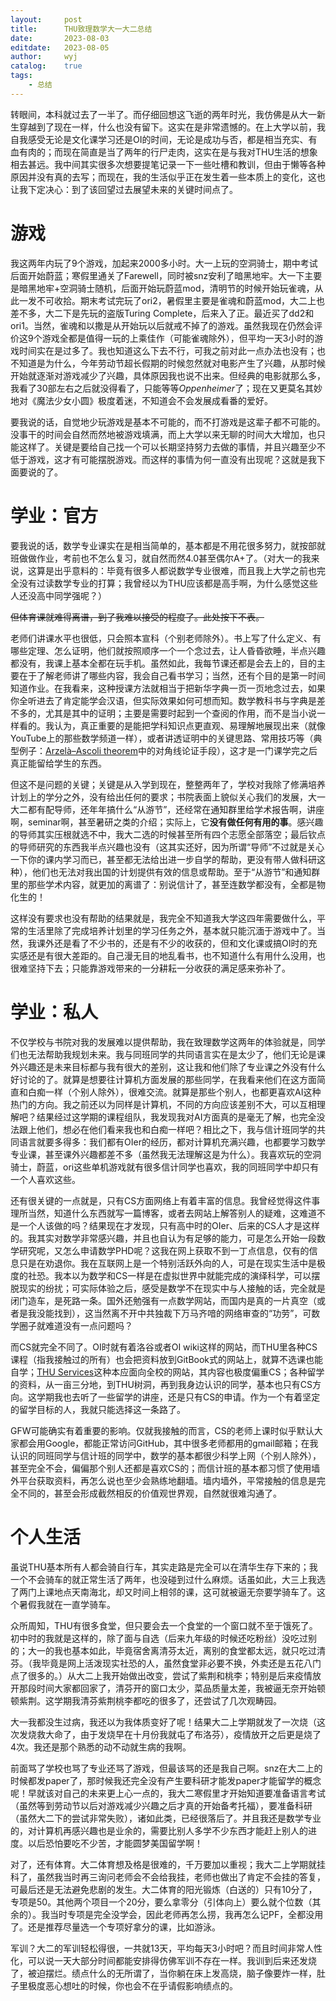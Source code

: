 ```yaml
---
layout:		post
title:		THU致理数学大一大二总结
date:		2023-08-03
editdate:	2023-08-05
author:		wyj
catalog:	true
tags:
    - 总结
---
```


转眼间，本科就过去了一半了。而仔细回想这飞逝的两年时光，我仿佛是从大一新生穿越到了现在一样，什么也没有留下。这实在是非常遗憾的。在上大学以前，我自我感受无论是文化课学习还是OI的时间，无论是成功与否，都是相当充实、有血有肉的；而现在简直是当了两年的行尸走肉，这实在是与我对THU生活的想象相去甚远。我中间其实很多次想要提笔记录一下一些吐槽和教训，但由于懒等各种原因并没有真的去写；而现在，我的生活似乎正在发生着一些本质上的变化，这也让我下定决心：到了该回望过去展望未来的关键时间点了。

# 游戏

我这两年内玩了9个游戏，加起来2000多小时。大一上玩的空洞骑士，期中考试后面开始蔚蓝；寒假里通关了Farewell，同时被snz安利了暗黑地牢。大一下主要是暗黑地牢+空洞骑士随机，后面开始玩蔚蓝mod，清明节的时候开始玩雀魂，从此一发不可收拾。期末考试完玩了ori2，暑假里主要是雀魂和蔚蓝mod，大二上也差不多，大二下是先玩的盗版Turing Complete，后来入了正。最近买了dd2和ori1。当然，雀魂和以撒是从开始玩以后就戒不掉了的游戏。虽然我现在仍然会评价这9个游戏全都是值得一玩的上乘佳作（可能雀魂除外），但平均一天3小时的游戏时间实在是过多了。我也知道这么下去不行，可我之前对此一点办法也没有；也不知道是为什么，今年劳动节超长假期的时候忽然就对电影产生了兴趣，从那时候开始就逐渐对游戏减少了兴趣，具体原因我也说不出来。但经典的电影就那么多，我看了30部左右之后就没得看了，只能等等*Oppenheimer*了；现在又更莫名其妙地对《魔法少女小圆》极度着迷，不知道会不会发展成看番的爱好。

要我说的话，自觉地少玩游戏是基本不可能的，而不打游戏是这辈子都不可能的。没事干的时间会自然而然地被游戏填满，而上大学以来无聊的时间大大增加，也只能这样了。关键是要给自己找一个可以长期坚持努力去做的事情，并且兴趣至少不低于游戏，这才有可能摆脱游戏。而这样的事情为何一直没有出现呢？这就是我下面要说的了。

# 学业：官方

要我说的话，数学专业课实在是相当简单的，基本都是不用花很多努力，就按部就班做做作业，考前也不怎么复习，就自然而然4.0甚至偶尔A+了。（对大一的我来说，这算是出乎意料的：毕竟有很多人都说数学专业很难，而且我上大学之前也完全没有过读数学专业的打算；我曾经以为THU应该都是高手啊，为什么感觉这些人还没高中同学强呢？）

~~但体育课就难得离谱，到了我难以接受的程度了。此处按下不表。~~

老师们讲课水平也很低，只会照本宣科（个别老师除外）。书上写了什么定义、有哪些定理、怎么证明，他们就按照顺序一个一个念过去，让人昏昏欲睡，半点兴趣都没有，我课上基本全都在玩手机。虽然如此，我每节课还都是会去上的，目的主要在于了解老师讲了哪些内容，我会自己看书学习；当然，还有个目的是第一时间知道作业。在我看来，这种授课方法就相当于把新华字典一页一页地念过去，如果你全听进去了肯定能学会汉语，但实际效果如何可想而知。数学教科书与字典是差不多的，尤其是其中的证明；主要是需要时起到一个查阅的作用，而不是当小说一样看的。我认为，真正重要的是能把学科知识点更直观、易理解地展现出来（就像YouTube上的那些数学频道一样），或者讲透证明中的关键思路、常用技巧等（典型例子：[Arzelà–Ascoli theorem](https://en.wikipedia.org/wiki/Arzel%C3%A0%E2%80%93Ascoli_theorem)中的对角线论证手段），这才是一门课学完之后真正能留给学生的东西。

但这不是问题的关键；关键是从入学到现在，整整两年了，学校对我除了修满培养计划上的学分之外，没有给出任何的要求；书院表面上貌似关心我们的发展，大一大二都有配导师，还年年搞什么“从游节”，还经常在通知群里给学术报告啊，讲座啊，seminar啊，甚至暑研之类的介绍；实际上，它**没有做任何有用的事**。感兴趣的导师其实压根就选不中，我大二选的时候甚至所有四个志愿全部落空；最后钦点的导师研究的东西我半点兴趣也没有（这其实还好，因为所谓“导师”不过就是关心一下你的课内学习而已，甚至都无法给出进一步自学的帮助，更没有带人做科研这种），他们也无法对我出国的计划提供有效的信息或帮助。至于“从游节”和通知群里的那些学术内容，就更加的离谱了：别说信计了，甚至连数学都没有，全都是物化生的！

这样没有要求也没有帮助的结果就是，我完全不知道我大学这四年需要做什么，平常的生活里除了完成培养计划里的学习任务之外，基本就只能沉湎于游戏中了。当然，我课外还是看了不少书的，还是有不少的收获的，但和文化课或搞OI时的充实感还是有很大差距的。自己漫无目的地乱看书，也不知道什么有用什么没用，也很难坚持下去；只能靠游戏带来的一分耕耘一分收获的满足感来弥补了。

# 学业：私人

不仅学校与书院对我的发展难以提供帮助，我在致理数学这两年的体验就是，同学们也无法帮助我规划未来。我与同班同学的共同语言实在是太少了，他们无论是课外兴趣还是未来目标都与我有很大的差别，这让我和他们除了专业课之外没有什么好讨论的了。就算是想要往计算机方面发展的那些同学，在我看来他们在这方面简直和白痴一样（个别人除外），很难交流。就算是那些个别人，也都更喜欢AI这种热门的方向。我之前还以为同样是计算机，不同的方向应该差别不大，可以互相理解吧？结果经过这学期的课程组队，我发现我对AI方面真的是毫无了解，也完全没法跟上他们，想必在他们看来我也和白痴一样吧？相比之下，我与信计班同学的共同语言就要多得多：我们都有OIer的经历，都对计算机充满兴趣，也都要学习数学专业课，甚至课外兴趣都差不多（虽然我无法理解这是为什么）。我喜欢玩的空洞骑士，蔚蓝，ori这些单机游戏就有很多信计同学也喜欢，我的同班同学中却只有一个人喜欢这些。

还有很关键的一点就是，只有CS方面网络上有着丰富的信息。我曾经觉得这件事理所当然，知道什么东西就写一篇博客，或者去网站上解答别人的疑难，这难道不是一个人该做的吗？结果现在才发现，只有高中时的OIer、后来的CS人才是这样的。我其实对数学非常感兴趣，并且也自认为有足够的能力，可是怎么开始一段数学研究呢，又怎么申请数学PHD呢？这我在网上获取不到一丁点信息，仅有的信息只是在劝退你。我在互联网上是一个特别活跃外向的人，可是在现实生活中是极度的社恐。我本以为数学和CS一样是在虚拟世界中就能完成的演绎科学，可以摆脱现实的纷扰；可实际体验之后，感受是数学不在现实中与人接触的话，完全就是闭门造车，是死路一条。国外还勉强有一点数学网站，而国内是真的一片真空（或者是我没能找到），这当然离不开中共独裁下万马齐喑的网络审查的“功劳”，可数学圈子就难道没有一点问题吗？

而CS就完全不同了。OI时就有着洛谷或者OI wiki这样的网站，而THU里各种CS课程（指我接触过的所有）也会把资料放到GitBook式的网站上，就算不选课也能自学；[THU Services](https://thu.services/)这种本应面向全校的网站，其内容也极度偏重CS；各种留学的资料，从一亩三分地，到THU树洞，再到我身边认识的同学，基本也只有CS方向。这学期我也去听了一些留学的讲座，还是只有CS的申请。作为一个有着坚定的留学目标的人，我就只能选择这一条路了。

GFW可能确实有着重要的影响。仅就我接触的而言，CS的老师上课时似乎默认大家都会用Google，都能正常访问GitHub，其中很多老师都用的gmail邮箱；在我认识的同班同学与信计班的同学中，数学的基本都很少科学上网（个别人除外），甚至完全不会，偏偏那个别人还都是喜欢CS的；而信计班的基本都习惯了使用墙外平台获取资料，再怎么说也至少会熟练地翻墙。墙内墙外，平常接触的信息是完全不同的，甚至会形成截然相反的价值观世界观，自然就很难沟通了。

# 个人生活

虽说THU基本所有人都会骑自行车，其实走路是完全可以在清华生存下来的；我一个不会骑车的就正常生活了两年，也没碰到过什么麻烦。话虽如此，大三上我选了两门上课地点天南海北，却又时间上相邻的课，这可就被逼无奈要学骑车了。这个暑假我就在一直学骑车。

众所周知，THU有很多食堂，但只要会去一个食堂的一个窗口就不至于饿死了。初中时的我就是这样的，除了面与自选（后来九年级的时候还吃粉丝）没吃过别的；大一的我也基本如此，毕竟宿舍离清芬太近，离别的食堂都太远，就只吃过清芬。（我毕竟是网上活泼现实社恐的人，虽然食堂非必要不换，外卖还是五花八门点了很多的。）从大二上我开始做出改变，尝试了紫荆和桃李；特别是后来疫情放开那段时间大家都回家了，清芬开的窗口太少，菜品质量太差，我被逼无奈开始顿顿紫荆。这学期我清芬紫荆桃李都吃的很多了，还尝试了几次观畴园。

大一我都没生过病，我还以为我体质变好了呢！结果大二上学期就发了一次烧（这次发烧救大命了，由于发烧早在十月份我就屯了布洛芬），疫情放开之后更是烧了4次。我还是那个熟悉的动不动就生病的我啊。

前面骂了学校也骂了专业还骂了游戏，但最该骂的还是我自己啊。snz在大二上的时候都发paper了，那时候我还完全没有产生要科研才能发paper才能留学的概念呢！早就该对自己的未来更上心一点的，我大二寒假里才开始知道要准备语言考试（虽然等到劳动节以后对游戏减少兴趣之后才真的开始备考托福），要准备科研（虽然大二下的尝试非常失败），诸如此类，已经很落后了。并且我还是数学专业的，对计算机再感兴趣也是业余的，需要比别人多学不少东西才能赶上别人的进度。以后恐怕要吃不少苦，才能圆梦美国留学啊！

对了，还有体育。大二体育想及格是很难的，千万要加以重视；我大二上学期就挂科了，虽然我当时再三询问老师会不会给我挂，老师也做出了肯定不会挂的答复，可最后还是无法避免悲剧的发生。大二体育的阳光锻炼（白送的）只有10分了，专项是50。其他两个项目一个20分，要么拿零分（引体向上）要么就个位数（其余的）。我当时专项是完全没学会，因此老师再怎么捞，我再怎么记PF，全都没用了。还是推荐尽量选一个专项好拿分的课，比如游泳。

军训？大二的军训轻松得很，一共就13天，平均每天3小时吧？而且时间非常人性化，可以说一天大部分时间都能安排得仿佛军训不存在一样。我训到后来还发烧了，被迫摆烂。绩点什么的无所谓了，当你躺在床上发高烧，脑子像要炸一样，肚子里极度恶心想吐的时候，你也会不在乎请假影响绩点的。
